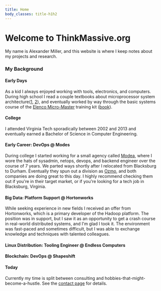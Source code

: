 ```yaml
---
title: Home
body_classes: title-h1h2
---
```


# Welcome to ThinkMassive.org

My name is Alexander Miller, and this website is where I keep notes about my projects and research. 

### My Background

#### Early Days
As a kid I always enjoyed working with tools, electronics, and computers. During high school I read a couple textbooks about microprocessor system architecture([1](https://www.goodreads.com/book/show/3867975-the-essence-of-microprocessor-engineering), [2](https://www.goodreads.com/book/show/950048.Microprocessor_Systems_Design)), and eventually worked by way through the basic systems course of the [Elenco Micro-Master](https://www.elenco.com/product/micromaster-computer-training-kit) training kit ([book](https://www.elenco.com/wp-content/uploads/2017/10/MM8000K1-3.pdf)).

#### College
I attended Virginia Tech sporadically between 2002 and 2013 and eventually earned a Bachelor of Science in Computer Engineering.

#### Early Career: DevOps @ Modes
During college I started working for a small agency called [Modea](https://www.modea.com), where I wore the hats of sysadmin, netops, devops, and backend engineer over the course of 7 years. We parted ways shortly after I relocated from Blacksburg to Durham. Eventually they spun out a division as [Ozmo](https://ozmoapp.com), and both companies are doing great to this day. I highly recommend checking them out if you're in their target market, or if you're looking for a tech job in Blacksburg, Virginia.

#### Big Data: Platform Support @ Hortonworks
While seeking experience in new fields I received an offer from Hortonworks, which is a primary developer of the Hadoop platform. The position was in support, but I saw it as an opportunity to get a crash course in real-world distributed systems, and I'm glad I took it. The environment was fast-paced and sometimes difficult, but I was able to exchange knowledge and techniques with talented colleagues.

#### Linux Distribution: Tooling Engineer @ Endless Computers

#### Blockchain: DevOps @ Shapeshift

#### Today
Currently my time is split between consulting and hobbies-that-might-become-a-hustle. See the [contact page](/contact) for details.
